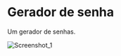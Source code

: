 # Gerador de senha

Um gerador de senhas.

![Screenshot_1](https://user-images.githubusercontent.com/77205044/233472464-1ec4d036-f6a9-4efc-8211-c5f6c673d169.png)
